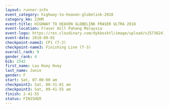 ```yaml
---
layout: runner-info 
event_category: highway-to-heaven-globelink-2018 
category_km: 22KM 
event-title: HIGHWAY TO HEAVEN GLOBELINK FRASER ULTRA 2018 
event-location: Fraser Hill Pahang Malaysia 
event-logo: https://res.cloudinary.com/dykbosktl/image/upload/v1573624145/Logo/download_nnzjlh.png 
event-date: 2018-09-01 
checkpoint-name2: CP1 (T-2) 
checkpoint-name3: Finishing Line (T-3) 
overall_rank: 9
gender_rank: 4
bib: 2542
first_name: Lau Huey Huey
last_name: Junie
gender: F
start: Sat, 07-00-00 am
checkpoint2: Sat, 08-31-01 am
checkpoint3: Sat, 09-41-55 am
finish: 2-41-55
status: FINISHER
---
```

